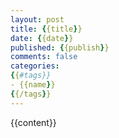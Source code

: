 ```yaml
---
layout: post
title: {{title}}
date: {{date}}
published: {{publish}}
comments: false
categories: 
{{#tags}}
- {{name}}
{{/tags}}
---
```


{{content}}
